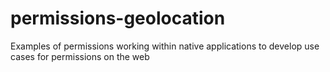 permissions-geolocation
=======================

Examples of permissions working within native applications to develop use cases for permissions on the web

